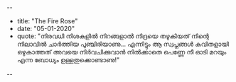 --
  - title: "The Fire Rose"
  - date: "05-01-2020"
  - quote: "നിരവധി നിശകളിൽ നിറങ്ങളാൽ നിദ്രയെ തഴുകിയത് നിന്റെ നിലാവിൽ ചാർത്തിയ പുഞ്ചിരിയാണു... എന്നിട്ടും ആ സ്വപ്നങ്ങൾ കവിതളായി ഒഴുകാത്തത്‌ അവയെ നിർവചിക്കുവാൻ നിൽക്കാതെ പെണ്ണേ നീ ഓടി മറയും എന്ന ബോധ്യം ഉള്ളതുക്കൊണ്ടാണു!"

--